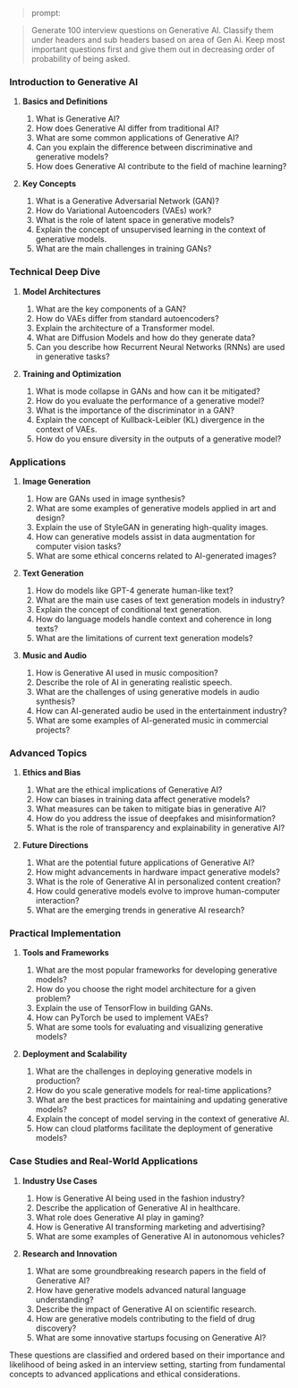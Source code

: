 > prompt: 

> Generate 100 interview questions on Generative AI. Classify them under headers and sub headers based on area of Gen Ai. Keep most important questions first and give them out in decreasing order of probability of being asked.



### Introduction to Generative AI

1. **Basics and Definitions**
    1. What is Generative AI?
    2. How does Generative AI differ from traditional AI?
    3. What are some common applications of Generative AI?
    4. Can you explain the difference between discriminative and generative models?
    5. How does Generative AI contribute to the field of machine learning?

2. **Key Concepts**
    1. What is a Generative Adversarial Network (GAN)?
    2. How do Variational Autoencoders (VAEs) work?
    3. What is the role of latent space in generative models?
    4. Explain the concept of unsupervised learning in the context of generative models.
    5. What are the main challenges in training GANs?

### Technical Deep Dive

1. **Model Architectures**
    1. What are the key components of a GAN?
    2. How do VAEs differ from standard autoencoders?
    3. Explain the architecture of a Transformer model.
    4. What are Diffusion Models and how do they generate data?
    5. Can you describe how Recurrent Neural Networks (RNNs) are used in generative tasks?

2. **Training and Optimization**
    1. What is mode collapse in GANs and how can it be mitigated?
    2. How do you evaluate the performance of a generative model?
    3. What is the importance of the discriminator in a GAN?
    4. Explain the concept of Kullback-Leibler (KL) divergence in the context of VAEs.
    5. How do you ensure diversity in the outputs of a generative model?

### Applications

1. **Image Generation**
    1. How are GANs used in image synthesis?
    2. What are some examples of generative models applied in art and design?
    3. Explain the use of StyleGAN in generating high-quality images.
    4. How can generative models assist in data augmentation for computer vision tasks?
    5. What are some ethical concerns related to AI-generated images?

2. **Text Generation**
    1. How do models like GPT-4 generate human-like text?
    2. What are the main use cases of text generation models in industry?
    3. Explain the concept of conditional text generation.
    4. How do language models handle context and coherence in long texts?
    5. What are the limitations of current text generation models?

3. **Music and Audio**
    1. How is Generative AI used in music composition?
    2. Describe the role of AI in generating realistic speech.
    3. What are the challenges of using generative models in audio synthesis?
    4. How can AI-generated audio be used in the entertainment industry?
    5. What are some examples of AI-generated music in commercial projects?

### Advanced Topics

1. **Ethics and Bias**
    1. What are the ethical implications of Generative AI?
    2. How can biases in training data affect generative models?
    3. What measures can be taken to mitigate bias in generative AI?
    4. How do you address the issue of deepfakes and misinformation?
    5. What is the role of transparency and explainability in generative AI?

2. **Future Directions**
    1. What are the potential future applications of Generative AI?
    2. How might advancements in hardware impact generative models?
    3. What is the role of Generative AI in personalized content creation?
    4. How could generative models evolve to improve human-computer interaction?
    5. What are the emerging trends in generative AI research?

### Practical Implementation

1. **Tools and Frameworks**
    1. What are the most popular frameworks for developing generative models?
    2. How do you choose the right model architecture for a given problem?
    3. Explain the use of TensorFlow in building GANs.
    4. How can PyTorch be used to implement VAEs?
    5. What are some tools for evaluating and visualizing generative models?

2. **Deployment and Scalability**
    1. What are the challenges in deploying generative models in production?
    2. How do you scale generative models for real-time applications?
    3. What are the best practices for maintaining and updating generative models?
    4. Explain the concept of model serving in the context of generative AI.
    5. How can cloud platforms facilitate the deployment of generative models?

### Case Studies and Real-World Applications

1. **Industry Use Cases**
    1. How is Generative AI being used in the fashion industry?
    2. Describe the application of Generative AI in healthcare.
    3. What role does Generative AI play in gaming?
    4. How is Generative AI transforming marketing and advertising?
    5. What are some examples of Generative AI in autonomous vehicles?

2. **Research and Innovation**
    1. What are some groundbreaking research papers in the field of Generative AI?
    2. How have generative models advanced natural language understanding?
    3. Describe the impact of Generative AI on scientific research.
    4. How are generative models contributing to the field of drug discovery?
    5. What are some innovative startups focusing on Generative AI?

These questions are classified and ordered based on their importance and likelihood of being asked in an interview setting, starting from fundamental concepts to advanced applications and ethical considerations.